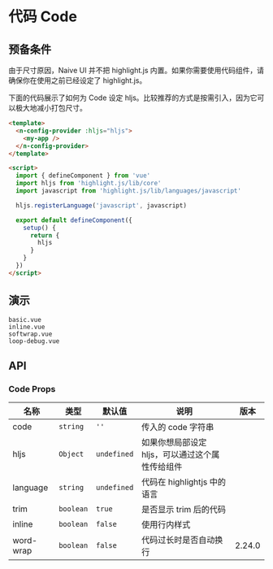 # 代码 Code

## 预备条件

<n-alert title="注意" type="warning" style="margin-bottom: 16px;">
  由于尺寸原因，Naive UI 并不把 highlight.js 内置。如果你需要使用代码组件，请确保你在使用之前已经设定了 highlight.js。
</n-alert>

下面的代码展示了如何为 Code 设定 hljs。比较推荐的方式是按需引入，因为它可以极大地减小打包尺寸。

```html
<template>
  <n-config-provider :hljs="hljs">
    <my-app />
  </n-config-provider>
</template>

<script>
  import { defineComponent } from 'vue'
  import hljs from 'highlight.js/lib/core'
  import javascript from 'highlight.js/lib/languages/javascript'

  hljs.registerLanguage('javascript', javascript)

  export default defineComponent({
    setup() {
      return {
        hljs
      }
    }
  })
</script>
```

## 演示

```demo
basic.vue
inline.vue
softwrap.vue
loop-debug.vue
```

## API

### Code Props

| 名称 | 类型 | 默认值 | 说明 | 版本 |
| --- | --- | --- | --- | --- |
| code | `string` | `''` | 传入的 code 字符串 |  |
| hljs | `Object` | `undefined` | 如果你想局部设定 hljs，可以通过这个属性传给组件 |  |
| language | `string` | `undefined` | 代码在 highlightjs 中的语言 |  |
| trim | `boolean` | `true` | 是否显示 trim 后的代码 |  |
| inline | `boolean` | `false` | 使用行内样式 |  |
| word-wrap | `boolean` | `false` | 代码过长时是否自动换行 | 2.24.0 |
